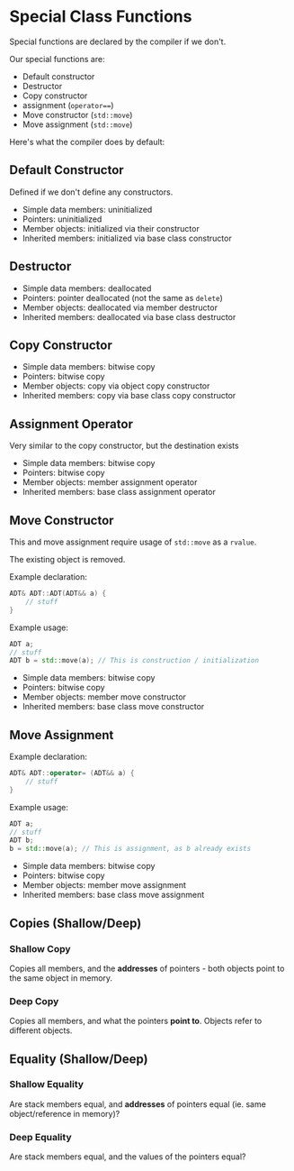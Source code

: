 # Special Class Functions

Special functions are declared by the compiler if we don't.

Our special functions are:

- Default constructor
- Destructor
- Copy constructor
- assignment (`operator==`)
- Move constructor (`std::move`)
- Move assignment (`std::move`)

Here's what the compiler does by default:

## Default Constructor 
Defined if we don't define any constructors.

* Simple data members: uninitialized
* Pointers: uninitialized
* Member objects: initialized via their constructor
* Inherited members: initialized via base class constructor

## Destructor

* Simple data members: deallocated
* Pointers: pointer deallocated (not the same as `delete`)
* Member objects: deallocated via member destructor
* Inherited members: deallocated via base class destructor

## Copy Constructor

* Simple data members: bitwise copy
* Pointers: bitwise copy
* Member objects: copy via object copy constructor
* Inherited members: copy via base class copy constructor

## Assignment Operator
Very similar to the copy constructor, but the destination exists

* Simple data members: bitwise copy
* Pointers: bitwise copy
* Member objects: member assignment operator
* Inherited members: base class assignment operator

## Move Constructor
This and move assignment require usage of `std::move` as a `rvalue`. 

The existing object is removed. 

Example declaration:
```cpp
ADT& ADT::ADT(ADT&& a) {
    // stuff
}
```

Example usage:
```cpp
ADT a;
// stuff
ADT b = std::move(a); // This is construction / initialization
```


* Simple data members: bitwise copy
* Pointers: bitwise copy
* Member objects: member move constructor
* Inherited members: base class move constructor

## Move Assignment 
Example declaration:
```cpp
ADT& ADT::operator= (ADT&& a) {
    // stuff
}
```
Example usage:
```cpp
ADT a;
// stuff
ADT b;
b = std::move(a); // This is assignment, as b already exists 
```


* Simple data members: bitwise copy
* Pointers: bitwise copy
* Member objects: member move assignment
* Inherited members: base class move assignment

## Copies (Shallow/Deep)

### Shallow Copy
Copies all members, and the **addresses** of pointers - both objects point to the same object in memory.

### Deep Copy
Copies all members, and what the pointers **point to**. Objects refer to different objects. 

## Equality (Shallow/Deep)

### Shallow Equality
Are stack members equal, and **addresses** of pointers equal (ie. same object/reference in memory)?

### Deep Equality
Are stack members equal, and the values of the pointers equal?